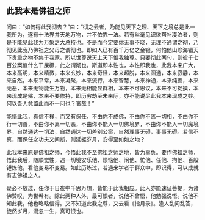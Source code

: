 ##  此我本是佛祖之师

问曰：“如何得此我彻去？”曰：“彻之云者，乃能见天下之理、天下之境总是此一我所为，遂有十法界并天地万物，并不依靠一法。若有丝毫见识欲帮补凑泊者，则是不能见此我为万象之大总持也。不是而今定要你无事不晓，无理不通谓之彻，乃彻见此我乃佛祖之父母之谓彻也。即如人已有百千万亿之金银，何怕他山珍海错天下贵重之物不集于我家。所以世尊说天上天下惟我独尊。只要彻此两句，则彼千七百公案值什么干屎橛，此之谓彻也。斯道即本性也，本性即我也，此我本来广大，本来高明，本来精微，本来玄妙，本来奇怪，本来超脱，本来圆通，本来寂静，本来自然，本来平常，本来凝聚，本来流行，本来智慧，本来神通，本来纯善，本来无恶，本来无物能生万物，本来无相能显群相，本来不可思议，本来不可捉摸，本来现成是佛，本来不要修持，即历穷劫至未来际，亦不能说尽此我本来现成之妙。何以吾人竟置此而不一问也？哀哉！”

能悟此我，真信不移，而又有保任，不由你不成佛，不由你不离一切相，不由你不行一切善，不由你不离一切恶，不由你不能入一切佛境界，不由你不能入一切魔境界，自然通达一切法，自然通达一切差别公案，自然理事无碍，事事无碍。若信不真，而保任之功夫又间断，则延捱岁月，安得至如如之地？

此我本来原是佛祖之师，今悟此我不至佛祖之师之地，皆为辜负。要作佛祖之师，悟此我后，随顺觉性，遇一切境安乐他、烦恼他、闲他、忙他、任他、拘他、百般锤炼他，看他变易不变易。如此历炼过，若遇来学者于群众中，即识得，可以成就有志佛祖之人。

疑必不放过，任你于日夜中千思万想，皆能于此我相应。此人亦能速证菩提，为诸佛赞叹，为世希有。除此两种人外，最可恨者，说他不曾悟，他勉强说悟。说他不知此我，他也略略信得。又不知道此我之尊，又去看《指月录》。逢人乱问乱答，徒然岁月，混忽一生，真可恨也。
